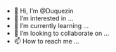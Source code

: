 - 👋 Hi, I’m @Duquezin
- 👀 I’m interested in ...
- 🌱 I’m currently learning ...
- 💞️ I’m looking to collaborate on ...
- 📫 How to reach me ...

<!---
Duquezin/Duquezin is a ✨ special ✨ repository because its `README.md` (this file) appears on your GitHub profile.
You can click the Preview link to take a look at your changes.
--->
